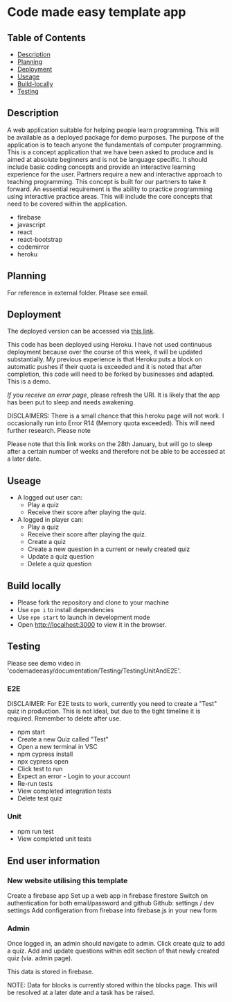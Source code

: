 # Code made easy template app

## Table of Contents
- [Description](#Description)
- [Planning](#Planning)
- [Deployment](#Deployment)
- [Useage](Useage)
- [Build-locally](Build-locally)
- [Testing](Testing)


## Description
A web application suitable for helping people learn programming. This will be available as a deployed package for demo purposes. The purpose of the application is to teach anyone the fundamentals of computer programming. This is a concept application that we have been asked to produce and is aimed at absolute beginners and is not be language specific. It should include basic coding concepts and provide an interactive learning experience for the user. Partners require a new and interactive approach to teaching programming. This concept is built for our partners to take it forward. An essential requirement is the ability to practice programming using interactive practice areas. This will include the core concepts that need to be covered within the application. 

- firebase
- javascript
- react
- react-bootstrap
- codemirror
- heroku

## Planning

For reference in external folder. Please see email.

## Deployment

The deployed version can be accessed via [this link](https://secret-waters-97276.herokuapp.com/ ). 

This code has been deployed using Heroku. I have not used continuous deployment because over the course of this week, it will be updated substantially. My previous experience is that Heroku puts a block on automatic pushes if their quota is exceeded and it is noted that after completion, this code will need to be forked by businesses and adapted. This is a demo.

*If you receive an error page*, please refresh the URI. It is likely that the app has been put to sleep and needs awakening.

DISCLAIMERS: There is a small chance that this heroku page will not work. I occasionally run into Error R14 (Memory quota exceeded). This will need further research. Please note

Please note that this link works on the 28th January, but will go to sleep after a certain number of weeks and therefore not be able to be accessed at a later date.

## Useage

- A logged out user can: 
  - Play a quiz 
  - Receive their score after playing the quiz.
- A logged in player can:
  - Play a quiz
  - Receive their score after playing the quiz.
  - Create a quiz
  - Create a new question in a current or newly created quiz
  - Update a quiz question
  - Delete a quiz question


## Build locally

- Please fork the repository and clone to your machine
- Use `npm i` to install dependencies
- Use `npm start` to launch in development mode
- Open [http://localhost:3000](http://localhost:3000) to view it in the browser.

## Testing
Please see demo video in 'codemadeeasy/documentation/Testing/TestingUnitAndE2E'.
### E2E
DISCLAIMER: For E2E tests to work, currently you need to create a "Test" quiz in production. This is not ideal, but due to the tight timeline it is required. Remember to delete after use.

- npm start
- Create a new Quiz called "Test"
- Open a new terminal in VSC
- npm cypress install
- npx cypress open
- Click test to run
- Expect an error - Login to your account
- Re-run tests
- View completed integration tests
- Delete test quiz
### Unit
- npm run test
- View completed unit tests

## End user information
### New website utilising this template
Create a firebase app
Set up a web app in firebase firestore
Switch on authentication for both email/password and github
Github: settings / dev settings
Add configeration from firebase into firebase.js in your new form

### Admin

Once logged in, an admin should navigate to admin. Click create quiz to add a quiz. Add and update questions within edit section of that newly created quiz (via. admin page).

This data is stored in firebase.

NOTE: Data for blocks is currently stored within the blocks page. This will be resolved at a later date and a task has be raised.





